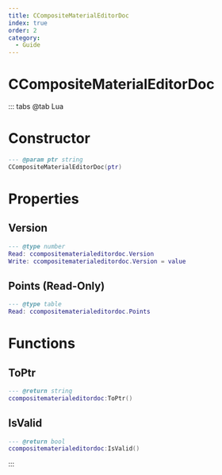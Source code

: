 ```yaml
---
title: CCompositeMaterialEditorDoc
index: true
order: 2
category:
  - Guide
---
```


# CCompositeMaterialEditorDoc

::: tabs
@tab Lua
# Constructor
```lua
--- @param ptr string
CCompositeMaterialEditorDoc(ptr)
```
# Properties
## Version 
```lua
--- @type number
Read: ccompositematerialeditordoc.Version
Write: ccompositematerialeditordoc.Version = value
```
## Points (Read-Only)
```lua
--- @type table
Read: ccompositematerialeditordoc.Points
```
# Functions
## ToPtr
```lua
--- @return string
ccompositematerialeditordoc:ToPtr()
```
## IsValid
```lua
--- @return bool
ccompositematerialeditordoc:IsValid()
```

:::